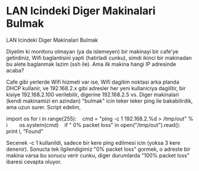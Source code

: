 # LAN Icindeki Diger Makinalari Bulmak


LAN Icindeki Diger Makinalari Bulmak




Diyelim ki monitoru olmayan (ya da islemeyen) bir makinayi bir cafe'ye getirdiniz, Wifi baglantisini yapti (hatirladi cunku), simdi ikinci bir makinadan bu alete baglanmak lazim (ssh ile). Ama ilk makina hangi IP adresinde acaba?

Cafe gibi yerlerde Wifi hizmeti var ise, Wifi dagitim noktasi arka planda DHCP kullanir, ve 192.168.2.x gibi adresler her yeni kullaniciya dagilitir, bir kisiye 192.168.2.100 verilebilir, digerine 192.168.2.5 vs. Diger makinalari (kendi makinamizi en azindan) "bulmak" icin teker teker ping ile bakabilirdik, ama uzun surer. Script edelim,

import os
for i in range(255):    cmd = "ping -c 1 192.168.2.%d > /tmp/out" % i        os.system(cmd)    if " 0% packet loss" in open("/tmp/out").read():         print i, "Found"

Secenek -c 1 kullanildi, sadece bir kere ping edilmesi icin (yoksa 3 kere denenir). Sonucta tek ilgilendigimiz "0% packet loss" gormek, o adreste bir makina varsa bu sonucu verir cunku, diger durumlarda "100% packet loss" ibaresi cevapta oluyor. 




